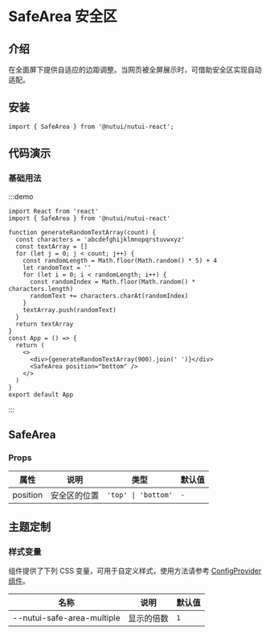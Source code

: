 # SafeArea 安全区

## 介绍

在全面屏下提供自适应的边距调整。当网页被全屏展示时，可借助安全区实现自动适配。

## 安装

```tsx
import { SafeArea } from '@nutui/nutui-react';
```

## 代码演示

### 基础用法

:::demo

```tsx
import React from 'react'
import { SafeArea } from '@nutui/nutui-react'

function generateRandomTextArray(count) {
  const characters = 'abcdefghijklmnopqrstuvwxyz'
  const textArray = []
  for (let j = 0; j < count; j++) {
    const randomLength = Math.floor(Math.random() * 5) + 4
    let randomText = ''
    for (let i = 0; i < randomLength; i++) {
      const randomIndex = Math.floor(Math.random() * characters.length)
      randomText += characters.charAt(randomIndex)
    }
    textArray.push(randomText)
  }
  return textArray
}
const App = () => {
  return (
    <>
      <div>{generateRandomTextArray(900).join(' ')}</div>
      <SafeArea position="bottom" />
    </>
  )
}
export default App

```

:::


## SafeArea

### Props

| 属性 | 说明 | 类型 | 默认值 |
| --- | --- | --- |-----|
| position | 安全区的位置 | `'top' \| 'bottom'` | `-` |

## 主题定制

### 样式变量

组件提供了下列 CSS 变量，可用于自定义样式，使用方法请参考 [ConfigProvider 组件](#/zh-CN/component/configprovider)。

| 名称 | 说明 | 默认值 |
| --- | --- | --- |
| \--nutui-safe-area-multiple | 显示的倍数 | `1` |